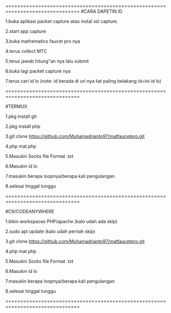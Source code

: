 ===============================================================================
#CARA DAPETIN ID

1.buka aplikasi packet capture atau instal ssl capture.

2.start app capture

3.buka mathematics faucet pro nya

4.terus collect MTC

5.terus jawab hitung"an nya lalu submit

6.buka lagi packet capture nya

7.terus cari id lo 
(note: id berada di url nya liat paling belakang id=ini id lo)

===============================================================================

#TERMUX

1.pkg install git

2.pkg install php

3.git clone https://github.com/Muhamadrianto97/matfaucetpro.git

4.php mat.php

5.Masukin Socks file Format .txt

6.Masukin id lo

7.masukin berapa loopnya/berapa kali pengulangan

8.selesai tinggal tunggu

===============================================================================

#C9/CODEANYWHERE

1.bikin workspaces PHP/apache (kalo udah ada skip)

2.sudo apt update (kalo udah pernah skip)

3.git clone https://github.com/Muhamadrianto97/matfaucetpro.git

4.php mat.php

5.Masukin Socks file Format .txt

6.Masukin id lo

7.masukin berapa loopnya/berapa kali pengulangan

8.selesai tinggal tunggu

===============================================================================
